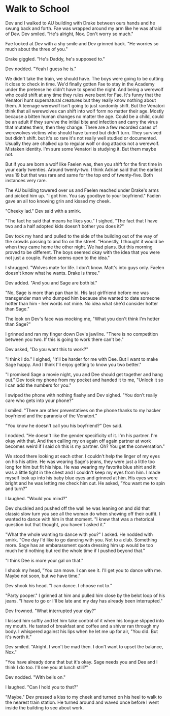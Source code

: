 # Walk to School

Dev and I walked to AU building with Drake between ours hands and he swung back and forth.  Fae was wrapped around my arm like he was afraid of Dev.  Dev smiled.  "He's alright, Nox.  Don't worry so much."

Fae looked at Dev with a shy smile and Dev grinned back.  "He worries so much about the three of you."

Drake giggled.  "He's Daddy, he's supposed to."

Dev nodded.  "Yeah I guess he is."

We didn't take the train, we should have.  The boys were going to be cutting it close to check in time.  We'd finally gotten Fae to stay in the Academy under the pretense he didn't have to spend the night.  And being a werewolf who could shift at any time they rules were bent for Fae.  It's funny that the Venatori hunt supernatural creatures but they really know nothing about them.  A teenage werewolf isn't going to just randomly shift.  But the Venatori think that all werewolves can shift into wolf form no matter their age.  Mostly because a bitten human changes no matter the age.  Could be a child, could be an adult if they survive the initial bite and infection and carry the virus that mutates them, then they change.  There are a few recorded cases of werewolves victims who should have turned but didn't turn.  They survived but didn't shift. but it's so rare it's not really well studied or documented.  Usually they are chalked up to regular wolf or dog attacks not a werewolf.  Mistaken identity.  I'm sure some Venatori is studying it.  But them maybe not.

But if you are born a wolf like Faelen was, then you shift for the first time in your early twenties.  Around twenty-two.  I think Adrian said that the earliest was 19 but that was rare and same for the top end of twenty-five.  Both instances very rare.

The AU building towered over us and Faelen reached under Drake's arms and picked him up.  "I got him.  You say goodbye to your boyfriend."  Faelen gave an all too knowing grin and kissed my cheek.

"Cheeky lad."  Dev said with a smirk.

"The fact he said that means he likes you." I sighed, "The fact that I have two and a half adopted kids doesn't bother you does it?"

Dev took my hand and pulled to the side of the building out of the way of the crowds passing to and fro on the street.  "Honestly, I thought it would be when they came home the other night.  We had plans.  But this morning proved to be different.  The boys seemed okay with the idea that you were not just a couple.  Faelen seems open to the idea."

I shrugged.  "Wolves mate for life. I don't know.  Matt's into guys only.  Faelen doesn't know what he wants.  Drake is three."

Dev added. "And you and Sage are both bi."

"No, Sage is more than pan than bi.  His last girlfriend before me was transgender man who dumped him because she wanted to date someone hotter than him - her words not mine.  No idea what she'd consider hotter than Sage."

The look on Dev's face was mocking me, "What you don't think I'm hotter than Sage?"

I grinned and ran my finger down Dev's jawline.  "There is no competition between you two.  If this is going to work there can't be."

Dev asked, "Do you want this to work?"

"I think I do."  I sighed, "It'll be harder for me with Dee.  But I want to make Sage happy.  And I think I'll enjoy getting to know you two better."

"I promised Sage a movie night, you and Dee should get together and hang out."  Dev took my phone from my pocket and handed it to me, "Unlock it so I can add the numbers for you."

I swiped the phone with nothing flashy and Dev sighed.  "You don't really care who gets into your phone?"

I smiled.  "There are other preventatives on the phone thanks to my hacker boyfriend and the paranoia of the Venatori."

"You know he doesn't call you his boyfriend?"  Dev said.

I nodded. "He doesn't like the gender specificity of it.  I'm his partner.  I'm okay with that.  And then calling my on again off again partner at work becomes weird if I said oh this is my partner.  Oh?  You get the conversation."

We stood there looking at each other.  I couldn't help the linger of my eyes on his his attire.  He was wearing Sage's jeans, they were just a little too long for him but fit his hips.  He was wearing my favorite blue shirt and it was a little tight in the chest and I couldn't keep my eyes from him.  I made myself look up into his baby blue eyes and grinned at him.  His eyes were bright and he was letting me check him out.  He asked, "You want me to spin and turn?"

I laughed.  "Would you mind?"

Dev chuckled and pushed off the wall he was leaning on and did that classic slow turn you see all the woman do when showing off their outfit.  I wanted to dance with him in that moment.  "I knew that was a rhetorical question but that thought, you haven't asked it."

"What the whole wanting to dance with you?"  I asked.  He nodded with smirk.  "One day I'd like to go dancing with you.  Not to a club.  Something more.  Sage has an embarassment quota dressing him up would be too much he'd nothing but red the whole time if I pushed beyond that."

"I think Dee is more your gal on that."

I shook my head, "You can move.  I can see it.  I'll get you to dance with me.  Maybe not soon, but we have time."

Dev shook his head.  "I can dance.  I choose not to."

"Party pooper."  I grinned at him and pulled him close by the belot loop of his jeans.  "I have to go or I'll be late and my day has already been interrupted."

Dev frowned.  "What interrupted your day?"

I kissed him softly and let him take control of it when his tongue slipped into my mouth.  He tasted of breakfast and coffee and a shiver ran through my body.  I whispered against his lips when he let me up for air, "You did.  But it's worth it."

Dev smiled.  "Alright.  I won't be mad then.  I don't want to upset the balance, Nox."

"You have already done that but it's okay.  Sage needs you and Dee and I think I do too.  I'll see you at lunch still?"

Dev nodded.  "With bells on."

I laughed.  "Can I hold you to that?"

"Maybe."  Dev pressed a kiss to my cheek and turned on his heel to walk to the nearest train station.  He turned around and waved once before I went inside the building to see about work.